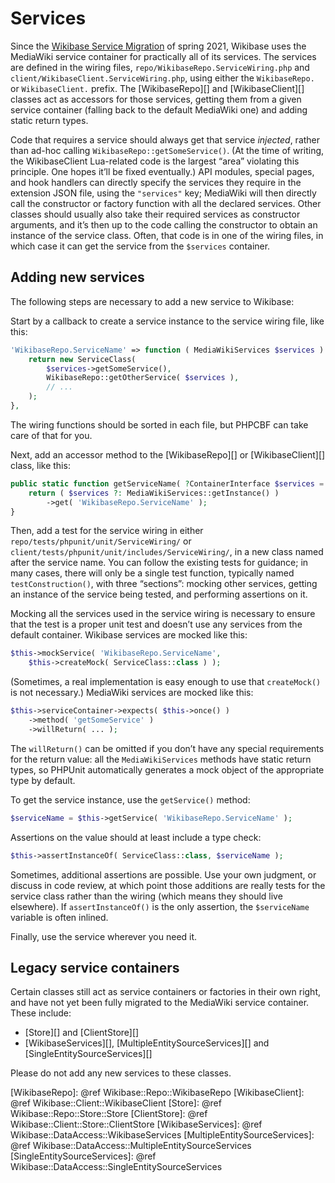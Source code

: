 # Services

Since the [Wikibase Service Migration][] of spring 2021, Wikibase uses the MediaWiki service container for practically all of its services.
The services are defined in the wiring files, `repo/WikibaseRepo.ServiceWiring.php` and `client/WikibaseClient.ServiceWiring.php`,
using either the `WikibaseRepo.` or `WikibaseClient.` prefix.
The [WikibaseRepo][] and [WikibaseClient][] classes act as accessors for those services,
getting them from a given service container (falling back to the default MediaWiki one) and adding static return types.

Code that requires a service should always get that service _injected_, rather than ad-hoc calling `WikibaseRepo::getSomeService()`.
(At the time of writing, the WikibaseClient Lua-related code is the largest “area” violating this principle.
One hopes it’ll be fixed eventually.)
API modules, special pages, and hook handlers can directly specify the services they require in the extension JSON file,
using the `"services"` key;
MediaWiki will then directly call the constructor or factory function with all the declared services.
Other classes should usually also take their required services as constructor arguments,
and it’s then up to the code calling the constructor to obtain an instance of the service class.
Often, that code is in one of the wiring files,
in which case it can get the service from the `$services` container.

## Adding new services

The following steps are necessary to add a new service to Wikibase:

Start by a callback to create a service instance to the service wiring file, like this:

```php
'WikibaseRepo.ServiceName' => function ( MediaWikiServices $services ): ServiceClass {
	return new ServiceClass(
		$services->getSomeService(),
		WikibaseRepo::getOtherService( $services ),
		// ...
	);
},
```

The wiring functions should be sorted in each file, but PHPCBF can take care of that for you.

Next, add an accessor method to the [WikibaseRepo][] or [WikibaseClient][] class, like this:

```php
public static function getServiceName( ?ContainerInterface $services = null ): ServiceClass {
	return ( $services ?: MediaWikiServices::getInstance() )
		->get( 'WikibaseRepo.ServiceName' );
}
```

Then, add a test for the service wiring in either `repo/tests/phpunit/unit/ServiceWiring/` or `client/tests/phpunit/unit/includes/ServiceWiring/`,
in a new class named after the service name.
You can follow the existing tests for guidance;
in many cases, there will only be a single test function, typically named `testConstruction()`, 
with three “sections”: mocking other services, getting an instance of the service being tested, and performing assertions on it.

Mocking all the services used in the service wiring is necessary to ensure
that the test is a proper unit test and doesn’t use any services from the default container.
Wikibase services are mocked like this:

```php
$this->mockService( 'WikibaseRepo.ServiceName',
	$this->createMock( ServiceClass::class ) );
```

(Sometimes, a real implementation is easy enough to use that `createMock()` is not necessary.)
MediaWiki services are mocked like this:

```php
$this->serviceContainer->expects( $this->once() )
	->method( 'getSomeService' )
	->willReturn( ... );
```

The `willReturn()` can be omitted if you don’t have any special requirements for the return value:
all the `MediaWikiServices` methods have static return types,
so PHPUnit automatically generates a mock object of the appropriate type by default.

To get the service instance, use the `getService()` method:

```php
$serviceName = $this->getService( 'WikibaseRepo.ServiceName' );
```

Assertions on the value should at least include a type check:

```php
$this->assertInstanceOf( ServiceClass::class, $serviceName );
```

Sometimes, additional assertions are possible.
Use your own judgment, or discuss in code review,
at which point those additions are really tests for the service class rather than the wiring
(which means they should live elsewhere).
If `assertInstanceOf()` is the only assertion,
the `$serviceName` variable is often inlined.

Finally, use the service wherever you need it.

## Legacy service containers

Certain classes still act as service containers or factories in their own right,
and have not yet been fully migrated to the MediaWiki service container.
These include:

- [Store][] and [ClientStore][]
- [WikibaseServices][], [MultipleEntitySourceServices][] and [SingleEntitySourceServices][]

Please do not add any new services to these classes.

[Wikibase Service Migration]: https://phabricator.wikimedia.org/project/profile/5203/
[WikibaseRepo]: @ref Wikibase::Repo::WikibaseRepo
[WikibaseClient]: @ref Wikibase::Client::WikibaseClient
[Store]: @ref Wikibase::Repo::Store::Store
[ClientStore]: @ref Wikibase::Client::Store::ClientStore
[WikibaseServices]: @ref Wikibase::DataAccess::WikibaseServices
[MultipleEntitySourceServices]: @ref Wikibase::DataAccess::MultipleEntitySourceServices
[SingleEntitySourceServices]: @ref Wikibase::DataAccess::SingleEntitySourceServices
